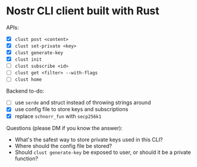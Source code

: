 # Nostr CLI client built with Rust
APIs:
- [x] `clust post <content>`
- [x] `clust set-private <key>`
- [x] `clust generate-key`
- [x] `clust init`
- [ ] `clust subscribe <id>`
- [ ] `clust get <filter> --with-flags`
- [ ] `clust home`

Backend to-do:
- [ ] use `serde` and struct instead of throwing strings around
- [x] use config file to store keys and subscriptions
- [x] replace `schnorr_fun` with `secp256k1`

Questions (please DM if you know the answer):
- What's the safest way to store private keys used in this CLI?
- Where should the config file be stored?
- Should `clust generate-key` be exposed to user, or should it be a private function? 
